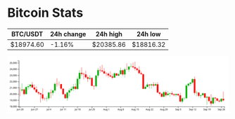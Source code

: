 # Bitcoin Stats

BTC/USDT|24h change|24h high|24h low|
|---|---|---|---|
|$18974.60|-1.16%|$20385.86|$18816.32|

<img src="./chart.svg">
